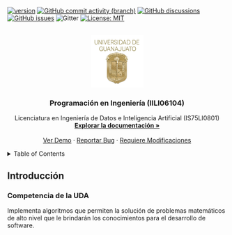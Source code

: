 [![version](https://img.shields.io/badge/version-1.0.0-blue)](https://github.com/ibarram/ProgIng/)
[![GitHub commit activity (branch)](https://img.shields.io/github/commit-activity/w/ibarram/ProgIng)](https://github.com/ibarram/ProgIng/)
[![GitHub discussions](https://img.shields.io/github/discussions/ibarram/ProgIng)](https://github.com/ibarram/ProgIng/discussions)
[![GitHub issues](https://img.shields.io/github/issues/ibarram/ProgIng)](https://github.com/ibarram/ProgIng/issues)
![Gitter](https://img.shields.io/gitter/room/ibarram/ProgIng)
[![License: MIT](https://img.shields.io/badge/License-MIT-yellow.svg)](https://opensource.org/licenses/MIT)

<br />
<div align="center">
  <a href="https://github.com/ibarram/ProgIng">
    <img src="/doc/img/escudo-png.png" alt="Logo" width="120" height="120">
  </a>

  <h3 align="center">Programación en Ingeniería (IILI06104)</h3>

  <p align="center">
    Licenciatura en Ingeniería de Datos e Inteligencia Artificial (IS75LI0801)
    <br />
    <a href="https://github.com/ibarram/AyE"><strong>Explorar la documentación »</strong></a>
    <br />
    <br />
    <a href="https://github.com/ibarram/AyE">Ver Demo</a>
    ·
    <a href="https://github.com/ibarram/AyE/issues">Reportar Bug</a>
    ·
    <a href="https://github.com/ibarram/AyE/issues">Requiere Modificaciones</a>
  </p>
</div>

<details><summary>Table of Contents</summary><p>
 
 * [Introducción](#Introducción)

 * [Contenido](#Contenido)

 * [Competencia de la Unidad de Aprendizaje](#Competencia-de-la-Unidad-de-Aprendizaje)

 * [Evaluación](#Evaluación)

 * [Presentaciones](#Presentaciones)

 * [Listado de Códigos Desarrollados durante la UDA](#listado-de-códigos-desarrollados-durante-la-uda)

 * [Contacto](#Contacto)

 * [Bibliografía](#Bibliografía)

 * [Licencia](https://github.com/ibarram/AyE/blob/main/LICENSE)

</p></details><p></p>

## Introducción

### Competencia de la UDA

Implementa algoritmos que permiten la solución de problemas matemáticos de alto nivel que le brindarán los conocimientos para el desarrollo de software.